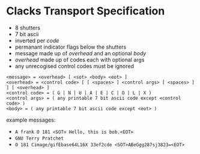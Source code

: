 # Clacks Transport Specification

- 8 shutters
- 7 bit ascii
- inverted per _code_
- permanant indicator flags below the shutters
- message made up of _overhead_ and an optional _body_
- _overhead_ made up of codes each with optional args
- any unrecogised control codes must be ignored

```
<message> = <overhead> [ <sot> <body> <eot> ]
<overhead> = <control code> [ [ <spaces> ] <control args> [ <spaces> ] ] [ <overhead> ]
<control code> = ( G | N | U | A | E | C | O | L | X )
<control args> = ( any printable 7 bit ascii code except <control code> )
<body> = ( any printable 7 bit ascii code except <eot> )
```

example messages:
- `A frank O 181 <SOT> Hello, this is bob.<EOT>`
- `GNU Terry Pratchet`
- `O 181 Cimage/gifEbase64L16X 33ef2cde <SOT>ABeGgg287sj3823=<EOT>`
  
  
